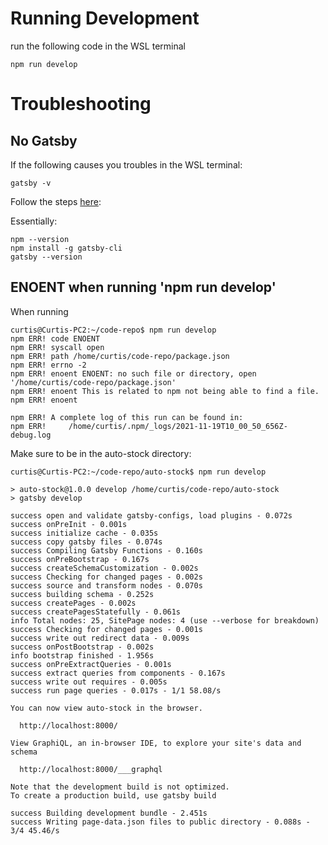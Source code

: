 # Running Development
run the following code in the WSL terminal
```
npm run develop
```


# Troubleshooting
## No Gatsby
If the following causes you troubles in the WSL terminal:
```
gatsby -v
``` 
Follow the steps [here](https://www.gatsbyjs.com/docs/tutorial/part-0/#set-default-nodejs-version):

Essentially:
```
npm --version
npm install -g gatsby-cli
gatsby --version
```

## ENOENT when running 'npm run develop'
When running 
```
curtis@Curtis-PC2:~/code-repo$ npm run develop
npm ERR! code ENOENT
npm ERR! syscall open
npm ERR! path /home/curtis/code-repo/package.json
npm ERR! errno -2
npm ERR! enoent ENOENT: no such file or directory, open '/home/curtis/code-repo/package.json'
npm ERR! enoent This is related to npm not being able to find a file.
npm ERR! enoent 

npm ERR! A complete log of this run can be found in:
npm ERR!     /home/curtis/.npm/_logs/2021-11-19T10_00_50_656Z-debug.log
```
Make sure to be in the auto-stock directory:
```
curtis@Curtis-PC2:~/code-repo/auto-stock$ npm run develop

> auto-stock@1.0.0 develop /home/curtis/code-repo/auto-stock
> gatsby develop

success open and validate gatsby-configs, load plugins - 0.072s
success onPreInit - 0.001s
success initialize cache - 0.035s
success copy gatsby files - 0.074s
success Compiling Gatsby Functions - 0.160s
success onPreBootstrap - 0.167s
success createSchemaCustomization - 0.002s
success Checking for changed pages - 0.002s
success source and transform nodes - 0.070s
success building schema - 0.252s
success createPages - 0.002s
success createPagesStatefully - 0.061s
info Total nodes: 25, SitePage nodes: 4 (use --verbose for breakdown)
success Checking for changed pages - 0.001s
success write out redirect data - 0.009s
success onPostBootstrap - 0.002s
info bootstrap finished - 1.956s
success onPreExtractQueries - 0.001s
success extract queries from components - 0.167s
success write out requires - 0.005s
success run page queries - 0.017s - 1/1 58.08/s
⠀
You can now view auto-stock in the browser.
⠀
  http://localhost:8000/
⠀
View GraphiQL, an in-browser IDE, to explore your site's data and schema
⠀
  http://localhost:8000/___graphql
⠀
Note that the development build is not optimized.
To create a production build, use gatsby build
⠀
success Building development bundle - 2.451s
success Writing page-data.json files to public directory - 0.088s - 3/4 45.46/s
```
